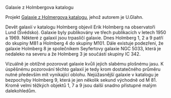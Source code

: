 Galaxie z Holmbergova katalogu

Projekt [Galaxie z Holmergova katalogu](http://www.deepsky-visuell.de/Projekte/Holmberg.htm), jehož autorem je U.Glahn.

Devět galaxií v katalogu Holmberg objevil Erik Holmberg na observatoři Lund (Švédsko). Galaxie byly publikovány ve třech publikacích v letech 1950 a 1969.
Některé z galaxií jsou trpasličí galaxie. Dnes Holmberg 1, 2 a 9 patří do skupiny M81 a Holmberg 4 do skupiny M101. Dále existuje podezření, že galaxie Holmberg 8 je společníkem Seyfertovy galaxie NGC 5033, která je nedaleko na severu a že Holmberg 3 je součástí skupiny IC 342.

Vizuálně je obtížné pozorovat galaxie kvůli jejich slabému plošnému jasu. K úspěšnému pozorování těchto galaxií je tedy krom dostatečného průměru nutné především mít vynikající oblohu. Nejúžasnější galaxie v katalogu je bezpochyby Holmberg 9, která je jen několik sekund východně od M 81. Kromě velmi těžkých objektů 1, 7 a 9 jsou další snadno přístupné malým dalekohledům.